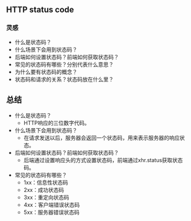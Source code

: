 ## HTTP status code

### 灵感
- 什么是状态码？
- 什么场景下会用到状态码？
- 后端如何设置状态码？前端如何获取状态码？
- 常见的状态码有哪些？分别代表什么意思？
- 为什么要有状态码的概念？
- 状态码和请求的关系？状态码放在什么里？

## 总结
- 什么是状态码？
  - HTTP响应的三位数字代码。
- 什么场景下会用到状态码？
  - 在请求发送以后，服务器会返回一个状态码，用来表示服务器的响应状态。
- 后端如何设置状态码？前端如何获取状态码？
  - 后端通过设置响应头的方式设置状态码，前端通过xhr.status获取状态码。
- 常见的状态码有哪些？
  - 1xx：信息性状态码
  - 2xx：成功状态码
  - 3xx：重定向状态码
  - 4xx：客户端错误状态码
  - 5xx：服务器错误状态码